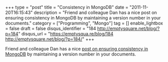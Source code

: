 +++
type = "post"
title = "Consistency in MongoDB"
date = "2011-11-20T16:15:43"
description = "Friend and colleague Dan has a nice post on ensuring consistency in MongoDB by maintaining a version number in your documents."
category = ["Programming", "Mongo"]
tag = []
enable_lightbox = false
draft = false
disqus_identifier = "184 http://emptysquare.net/blog/?p=184"
disqus_url = "https://emptysqua.re/blog/184 http://emptysquare.net/blog/?p=184/"
+++

<p>Friend and colleague Dan has a nice <a href="http://late.am/post/2011/11/18/ensuring-write-your-own-reads-consistency-in-mongodb">post on ensuring consistency in
MongoDB</a>
by maintaining a version number in your documents.</p>
